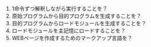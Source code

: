 1. 1命令ずつ解釈しながら実行することを？
2. 原始プログラムから目的プログラムを生成することを？
3. 目的プログラムからロードモジュールを生成することを？
4. ロードモジュールを主記憶にロードすることを？
5. WEBページを作成するためのマークアップ言語を？
